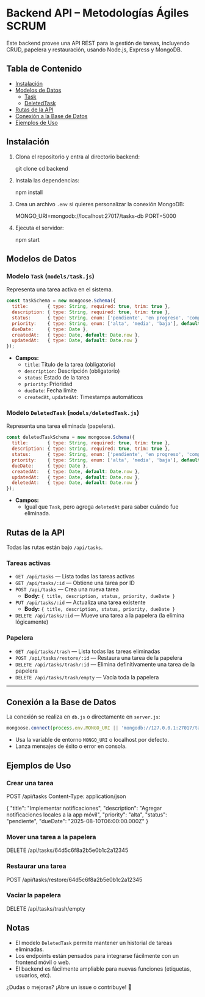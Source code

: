 # Backend API – Metodologías Ágiles SCRUM

Este backend provee una API REST para la gestión de tareas, incluyendo CRUD, papelera y restauración, usando Node.js, Express y MongoDB.

## Tabla de Contenido
- [Instalación](#instalacion)
- [Modelos de Datos](#modelos-de-datos)
  - [Task](#modelo-task)
  - [DeletedTask](#modelo-deletedtask)
- [Rutas de la API](#rutas-de-la-api)
- [Conexión a la Base de Datos](#conexion-a-la-base-de-datos)
- [Ejemplos de Uso](#ejemplos-de-uso)

## Instalación

1. Clona el repositorio y entra al directorio backend:

   git clone <repo-url>
   cd backend

2. Instala las dependencias:

   npm install

3. Crea un archivo `.env` si quieres personalizar la conexión MongoDB:

   MONGO_URI=mongodb://localhost:27017/tasks-db
   PORT=5000

4. Ejecuta el servidor:

   npm start

## Modelos de Datos

### Modelo `Task` (`models/task.js`)
Representa una tarea activa en el sistema.

```js
const taskSchema = new mongoose.Schema({
  title:       { type: String, required: true, trim: true },
  description: { type: String, required: true, trim: true },
  status:      { type: String, enum: ['pendiente', 'en progreso', 'completada'], default: 'pendiente' },
  priority:    { type: String, enum: ['alta', 'media', 'baja'], default: 'media' },
  dueDate:     { type: Date },
  createdAt:   { type: Date, default: Date.now },
  updatedAt:   { type: Date, default: Date.now }
});
```
- **Campos:**
  - `title`: Título de la tarea (obligatorio)
  - `description`: Descripción (obligatorio)
  - `status`: Estado de la tarea
  - `priority`: Prioridad
  - `dueDate`: Fecha límite
  - `createdAt`, `updatedAt`: Timestamps automáticos

### Modelo `DeletedTask` (`models/deletedTask.js`)
Representa una tarea eliminada (papelera).

```js
const deletedTaskSchema = new mongoose.Schema({
  title:       { type: String, required: true, trim: true },
  description: { type: String, required: true, trim: true },
  status:      { type: String, enum: ['pendiente', 'en progreso', 'completada'], default: 'pendiente' },
  priority:    { type: String, enum: ['alta', 'media', 'baja'], default: 'media' },
  dueDate:     { type: Date },
  createdAt:   { type: Date, default: Date.now },
  updatedAt:   { type: Date, default: Date.now },
  deletedAt:   { type: Date, default: Date.now }
});
```
- **Campos:**
  - Igual que `Task`, pero agrega `deletedAt` para saber cuándo fue eliminada.

## Rutas de la API

Todas las rutas están bajo `/api/tasks`.

### Tareas activas
- `GET /api/tasks` — Lista todas las tareas activas
- `GET /api/tasks/:id` — Obtiene una tarea por ID
- `POST /api/tasks` — Crea una nueva tarea
  - **Body:** `{ title, description, status, priority, dueDate }`
- `PUT /api/tasks/:id` — Actualiza una tarea existente
  - **Body:** `{ title, description, status, priority, dueDate }`
- `DELETE /api/tasks/:id` — Mueve una tarea a la papelera (la elimina lógicamente)

### Papelera
- `GET /api/tasks/trash` — Lista todas las tareas eliminadas
- `POST /api/tasks/restore/:id` — Restaura una tarea de la papelera
- `DELETE /api/tasks/trash/:id` — Elimina definitivamente una tarea de la papelera
- `DELETE /api/tasks/trash/empty` — Vacía toda la papelera

---

## Conexión a la Base de Datos

La conexión se realiza en `db.js` o directamente en `server.js`:
```js
mongoose.connect(process.env.MONGO_URI || 'mongodb://127.0.0.1:27017/tasks-db', ...)
```
- Usa la variable de entorno `MONGO_URI` o localhost por defecto.
- Lanza mensajes de éxito o error en consola.

## Ejemplos de Uso

### Crear una tarea
POST /api/tasks
Content-Type: application/json

{
  "title": "Implementar notificaciones",
  "description": "Agregar notificaciones locales a la app móvil",
  "priority": "alta",
  "status": "pendiente",
  "dueDate": "2025-08-10T06:00:00.000Z"
}

### Mover una tarea a la papelera
DELETE /api/tasks/64d5c6f8a2b5e0b1c2a12345

### Restaurar una tarea
POST /api/tasks/restore/64d5c6f8a2b5e0b1c2a12345


### Vaciar la papelera
DELETE /api/tasks/trash/empty

## Notas
- El modelo `DeletedTask` permite mantener un historial de tareas eliminadas.
- Los endpoints están pensados para integrarse fácilmente con un frontend móvil o web.
- El backend es fácilmente ampliable para nuevas funciones (etiquetas, usuarios, etc).

¿Dudas o mejoras? ¡Abre un issue o contribuye! 🚀
